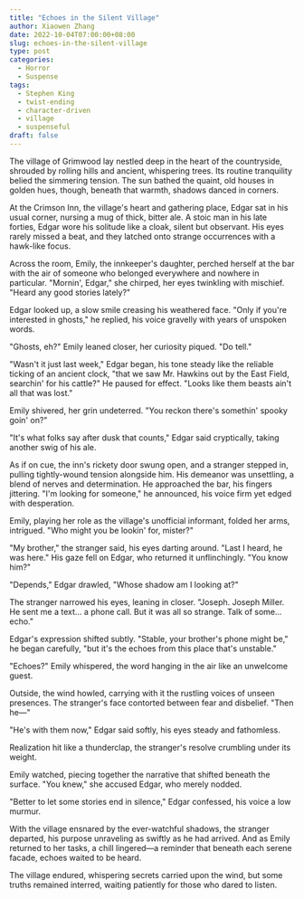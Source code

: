 ```yaml
---
title: "Echoes in the Silent Village"
author: Xiaowen Zhang
date: 2022-10-04T07:00:00+08:00
slug: echoes-in-the-silent-village
type: post
categories:
  - Horror
  - Suspense
tags:
  - Stephen King
  - twist-ending
  - character-driven
  - village
  - suspenseful
draft: false
---
```


The village of Grimwood lay nestled deep in the heart of the countryside, shrouded by rolling hills and ancient, whispering trees. Its routine tranquility belied the simmering tension. The sun bathed the quaint, old houses in golden hues, though, beneath that warmth, shadows danced in corners.

At the Crimson Inn, the village's heart and gathering place, Edgar sat in his usual corner, nursing a mug of thick, bitter ale. A stoic man in his late forties, Edgar wore his solitude like a cloak, silent but observant. His eyes rarely missed a beat, and they latched onto strange occurrences with a hawk-like focus.

Across the room, Emily, the innkeeper's daughter, perched herself at the bar with the air of someone who belonged everywhere and nowhere in particular. "Mornin', Edgar," she chirped, her eyes twinkling with mischief. "Heard any good stories lately?"

Edgar looked up, a slow smile creasing his weathered face. "Only if you're interested in ghosts," he replied, his voice gravelly with years of unspoken words.

"Ghosts, eh?" Emily leaned closer, her curiosity piqued. "Do tell."

"Wasn't it just last week," Edgar began, his tone steady like the reliable ticking of an ancient clock, "that we saw Mr. Hawkins out by the East Field, searchin' for his cattle?" He paused for effect. "Looks like them beasts ain't all that was lost."

Emily shivered, her grin undeterred. "You reckon there's somethin' spooky goin' on?"

"It's what folks say after dusk that counts," Edgar said cryptically, taking another swig of his ale.

As if on cue, the inn's rickety door swung open, and a stranger stepped in, pulling tightly-wound tension alongside him. His demeanor was unsettling, a blend of nerves and determination. He approached the bar, his fingers jittering. "I'm looking for someone," he announced, his voice firm yet edged with desperation.

Emily, playing her role as the village's unofficial informant, folded her arms, intrigued. "Who might you be lookin' for, mister?"

"My brother," the stranger said, his eyes darting around. "Last I heard, he was here." His gaze fell on Edgar, who returned it unflinchingly. "You know him?"

"Depends," Edgar drawled, "Whose shadow am I looking at?"

The stranger narrowed his eyes, leaning in closer. "Joseph. Joseph Miller. He sent me a text... a phone call. But it was all so strange. Talk of some... echo."

Edgar's expression shifted subtly. "Stable, your brother's phone might be," he began carefully, "but it's the echoes from this place that's unstable."

"Echoes?" Emily whispered, the word hanging in the air like an unwelcome guest.

Outside, the wind howled, carrying with it the rustling voices of unseen presences. The stranger's face contorted between fear and disbelief. "Then he—"

"He's with them now," Edgar said softly, his eyes steady and fathomless.

Realization hit like a thunderclap, the stranger's resolve crumbling under its weight. 

Emily watched, piecing together the narrative that shifted beneath the surface. "You knew," she accused Edgar, who merely nodded.

"Better to let some stories end in silence," Edgar confessed, his voice a low murmur.

With the village ensnared by the ever-watchful shadows, the stranger departed, his purpose unraveling as swiftly as he had arrived. And as Emily returned to her tasks, a chill lingered—a reminder that beneath each serene facade, echoes waited to be heard.

The village endured, whispering secrets carried upon the wind, but some truths remained interred, waiting patiently for those who dared to listen.